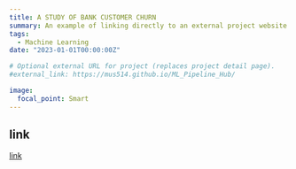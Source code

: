 ```yaml
---
title: A STUDY OF BANK CUSTOMER CHURN
summary: An example of linking directly to an external project website using `external_link`.
tags:
  - Machine Learning
date: "2023-01-01T00:00:00Z"

# Optional external URL for project (replaces project detail page).
#external_link: https://mus514.github.io/ML_Pipeline_Hub/

image:
  focal_point: Smart
---
```


## link

[link]([https://mus514.github.io/Bank-customer-churn/)
